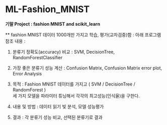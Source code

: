# ML-Fashion_MNIST

**기말 Project : fashion MNIST and scikit_learn**

** fashion MNIST 데이터 1000개만 가지고 학습, 평가(교차검중)함 : 아래 프로그램 참조
내용 : <p>
  1) 분류기 정확도(accuracy) 비교 : SVM, DecisionTree, RandomForestClassifier <p>
  2) 가장 좋은 분류기 성능 계산 : Confusion Matrix, Confusion Matrix error plot, Error Analysis <p>
  1) 목적 : Fashion MNIST 데이터를 가지고 ( SVM / DecisionTree / RandomForest ) <br>세 가지 모델을 파라미터 튜닝해서 각각의 최고성능(인식율)을 구한다. <p>
  2) 내용 및 방법 : 데이터 읽기 빛 분석, 모델 성능평가<p>
  3) 결과 : 각 분류기 성능 비교, 선택된 분류기로 결과 <p>

